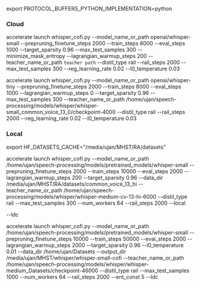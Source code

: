 export PROTOCOL_BUFFERS_PYTHON_IMPLEMENTATION=python

### Cloud

accelerate launch whisper_cofi.py --model_name_or_path openai/whisper-small --prepruning_finetune_steps 2000 --train_steps 8000 --eval_steps 1000 --target_sparsity 0.96 --max_test_samples 300 --minimize_mask_entropy --lagrangian_warmup_steps 200 --teacher_name_or_path `teacher path` --distil_type rail --rail_steps 2000 --max_test_samples 300 --reg_learning_rate 0.02 --l0_temperature 0.03

accelerate launch whisper_cofi.py --model_name_or_path openai/whisper-tiny --prepruning_finetune_steps 2000 --train_steps 8000 --eval_steps 1000 --lagrangian_warmup_steps 0 --target_sparsity 0.96 --max_test_samples 300 --teacher_name_or_path /home/ujan/speech-processing/models/whisper/whisper-small_common_voice_13_0/checkpoint-4000 --distil_type rail --rail_steps 2000 --reg_learning_rate 0.02 --l0_temperature 0.03

### Local

export HF_DATASETS_CACHE="/media/ujan/MHST/RA/datasets"

accelerate launch whisper_cofi.py --model_name_or_path /home/ujan/speech-processing/models/pretrained_models/whisper-small --prepruning_finetune_steps 2000 --train_steps 10000 --eval_steps 2000 --lagrangian_warmup_steps 200 --target_sparsity 0.96 --data_dir /media/ujan/MHST/RA/datasets/common_voice_13_hi --teacher_name_or_path /home/ujan/speech-processing/models/whisper/whisper-medium-cv-13-hi-6000 --distil_type rail --max_test_samples 300 --num_workers 64 --rail_steps 2000 --local

--ldc

accelerate launch whisper_cofi.py --model_name_or_path /home/ujan/speech-processing/models/pretrained_models/whisper-small --prepruning_finetune_steps 10000 --train_steps 50000 --eval_steps 2000 --lagrangian_warmup_steps 2000 --target_sparsity 0.96 --l0_temperature 0.01 --data_dir /home/ujan/Datasets --output_dir /media/ujan/MHST/whisper/whisper-small-cofi --teacher_name_or_path /home/ujan/speech-processing/models/whisper/whisper-medium_Datasets/checkpoint-46000 --distil_type rail --max_test_samples 1000 --num_workers 64 --rail_steps 2000 --ent_const 5 --ldc